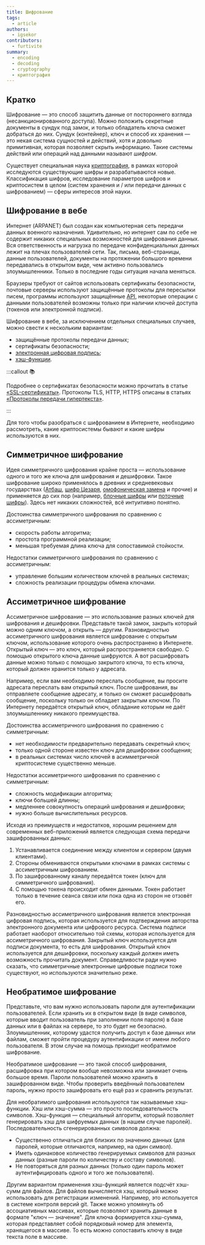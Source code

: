 ```yaml
---
title: Шифрование
tags:
  - article
authors:
  - igsekor
contributors:
  - furtivite
summary:
  - encoding
  - decoding
  - cryptography
  - криптография
---
```


## Кратко

Шифрование — это способ защитить данные от постороннего взгляда (несанкционированного доступа). Можно положить секретные документы в сундук под замок, и только обладатель ключа сможет добраться до них. Сундук (контейнер), ключ и способ их хранения — это некая система сущностей и действий, хотя и довольно примитивная, которая позволяет скрыть информацию. Такие системы действий или операций над данными называют _шифром_.

Существует специальная наука [криптография](https://ru.wikipedia.org/wiki/Криптография), в рамках которой исследуются существующие шифры и разрабатываются новые. Классификация шифров, исследование параметров шифров и криптосистем в целом (систем хранения и / или передачи данных с шифрованием) — сферы интересов этой науки.

## Шифрование в вебе

Интернет (ARPANET) был создан как компьютерная сеть передачи данных военного назначения. Удивительно, но интернет сам по себе не содержит никаких специальных возможностей для шифрования данных. Вся ответственность и нагрузка по передаче конфиденциальных данных лежит на плечах пользователей сети. Так, письма, веб-страницы, данные пользователей, документы на протяжении большого времени передавались в открытом виде, чем активно пользовались злоумышленники. Только в последние годы ситуация начала меняться.

Браузеры требуют от сайтов использовать сертификаты безопасности, почтовые серверы используют защищённые протоколы для пересылки писем, программы используют защищённые [API](/js/api/), некоторые операции с данными пользователей возможны только при наличии ключей доступа (токенов или электронной подписи).

Шифрование в вебе, за исключением отдельных специальных случаев, можно свести к нескольким вариантам:

- защищённые протоколы передачи данных;
- сертификаты безопасности;
- [электронная цифровая подпись](https://ru.wikipedia.org/wiki/Электронная_подпись);
- [хэш-функции](https://ru.wikipedia.org/wiki/Хеш-функция).

:::callout 📚

Подробнее о сертификатах безопасности можно прочитать в статье [«SSL-сертификаты»](/tools/ssl-certificates). Протоколы TLS, HTTP, HTTPS описаны в статьях [«Протоколы передачи гипертекста»](/tools/hypertext-protocols).

:::

Для того чтобы разобраться с шифрованием в Интернете, необходимо рассмотреть, какие криптосистемы бывают и какие шифры используются в них.

## Симметричное шифрование

Идея симметричного шифрования крайне проста — использование одного и того же ключа для шифрования и дешифровки. Такое шифрование широко применялось в древних и средневековых государствах ([Атбаш](https://ru.wikipedia.org/wiki/Атбаш), [шифр Цезаря](https://ru.wikipedia.org/wiki/Шифр_Цезаря), [омофоническая замена](https://ru.wikipedia.org/wiki/Омофоническая_замена) и прочие) и применяется до сих пор (например, [блочные шифры](https://ru.wikipedia.org/wiki/Блочный_шифр) или [поточные шифры](https://ru.wikipedia.org/wiki/Поточный_шифр)). Здесь нет никаких сложностей, всё интуитивно понятно.

Достоинства симметричного шифрования по сравнению с ассиметричным:

- скорость работы алгоритма;
- простота программной реализации;
- меньшая требуемая длина ключа для сопоставимой стойкости.

Недостатки симметричного шифрования по сравнению с ассиметричным:

- управление большим количеством ключей в реальных системах;
- сложность реализации процедуры обмена ключами.

## Ассиметричное шифрование

Ассиметричное шифрование — это использование разных ключей для шифрования и дешифровки. Представьте такой замок, закрыть который можно одним ключом, а открыть — другим. Разновидностью ассиметричного шифрования является шифрование с открытым ключом, использование которого очень распространено в Интернете. Открытый ключ — это ключ, который распространяется свободно. С помощью открытого ключа данные шифруются. А вот расшифровать данные можно только с помощью закрытого ключа, то есть ключа, который должен хранится только у адресата.

Например, если вам необходимо переслать сообщение, вы просите адресата переслать вам открытый ключ. После шифрования, вы отправляете сообщение адресату, и только он сможет расшифровать сообщение, поскольку только он обладает закрытым ключом. По Интернету передаётся открытый ключ, обладание которым не даёт злоумышленнику никакого преимущества.

Достоинства ассиметричного шифрования по сравнению с симметричным:

- нет необходимости предварительно передавать секретный ключ;
- только одной стороне известен ключ для дешифровки сообщения;
- в реальных системах число ключей в асимметричной криптосистеме существенно меньше.

Недостатки ассиметричного шифрования по сравнению с симметричным:

- сложность модификации алгоритма;
- ключи большей длинны;
- медленнее совокупность операций шифрования и дешифровки;
- нужно больше вычислительных ресурсов.

Исходя из преимуществ и недостатков, хорошим решением для современных веб-приложений является следующая схема передачи зашифрованных данных:

1. Устанавливается соединение между клиентом и сервером (двумя клиентами).
2. Стороны обмениваются открытыми ключами в рамках системы с ассиметричным шифрованием.
3. По зашифрованному каналу передаётся токен (ключ для симметричного шифрования).
4. С помощью токена происходит обмен данными. Токен работает только в течение сеанса связи или пока одна из сторон не отзовёт его.

Разновидностью ассиметричного шифрования является электронная цифровая подпись, которая используется для подтверждения авторства электронного документа или цифрового ресурса. Система подписи работает наоборот относительно той схемы, которая используется для ассиметричного шифрования. Закрытый ключ используется для подписи документа, то есть для шифрования. Открытый ключ используется для дешифровки, поскольку каждый должен иметь возможность прочитать документ. Справедливости ради нужно сказать, что симметричные электронные цифровые подписи тоже существуют, но используются значительно реже.

## Необратимое шифрование

Представьте, что вам нужно использовать пароли для аутентификации пользователей. Если хранить их в открытом виде (в виде символов, которые вводит пользователь при заполнении поля пароля) в базе данных или в файлах на сервере, то это будет не безопасно. Злоумышленник, которому удастся получить доступ к базе данных или файлам, сможет пройти процедуру аутентификации от имени любого пользователя. В этом случае на помощь приходит необратимое шифрование.

Необратимое шифрование — это такой способ шифрования, расшифровка при котором вообще невозможна или занимает очень большое время. Пароли пользователей можно хранить в зашифрованном виде. Чтобы проверить введённый пользователем пароль, нужно просто зашифровать его ещё раз и сравнить результат.

Для необратимого шифрования используются так называемые хэш-функции. Хэш или хэш-сумма — это просто последовательность символов. Хэш-функция — специальный алгоритм, который позволяет генерировать хэш для шифруемых данных (в нашем случае паролей). Последовательность сгенерированных символов должна:

- Существенно отличаться для близких по значению данных (для паролей, которые отличаются, например, на один символ).
- Иметь одинаковое количество генерируемых символов для разных данных (разные пароли по количеству и составу символов).
- Не повторяться для разных данных (только один пароль может аутентифицировать одного и того же пользователя).

Другим вариантом применения хэш-функций является подсчёт хэш-сумм для файлов. Для файлов вычисляется хэш, который можно использовать для регистрации изменений. Например, это используется в системе контроля версий git. Также можно упомянуть об ассоциативных массивах, которые позволяют хранить данные в формате "ключ — значение". Для ключа формируется хэш-сумма, которая представляет собой порядковый номер для элемента, хранящегося в массиве. То есть можно сопоставить ключу в виде текста поле в массиве.
